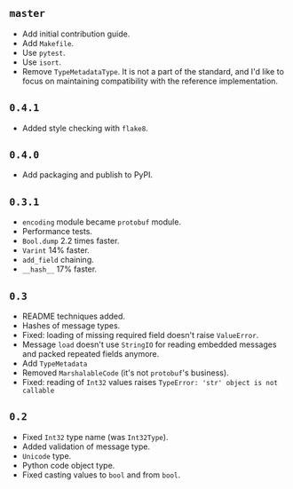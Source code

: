 ## `master`

- Add initial contribution guide.
- Add `Makefile`.
- Use `pytest`.
- Use `isort`.
- Remove `TypeMetadataType`. It is not a part of the standard, and I'd like to focus on maintaining compatibility with the reference implementation.

## `0.4.1`

- Added style checking with `flake8`.

## `0.4.0`

- Add packaging and publish to PyPI.

## `0.3.1`

- `encoding` module became `protobuf` module.
- Performance tests.
- `Bool.dump` 2.2 times faster.
- `Varint` 14% faster.
- `add_field` chaining.
- `__hash__` 17% faster.

## `0.3`

- README techniques added.
- Hashes of message types.
- Fixed: loading of missing required field doesn't raise `ValueError`.
- Message `load` doesn't use `StringIO` for reading embedded messages and packed repeated fields anymore.
- Add `TypeMetadata`
- Removed `MarshalableCode` (it's not `protobuf`'s business).
- Fixed: reading of `Int32` values raises `TypeError: 'str' object is not callable`

## `0.2`

- Fixed `Int32` type name (was `Int32Type`).
- Added validation of message type.
- `Unicode` type.
- Python code object type.
- Fixed casting values to `bool` and from `bool`.
